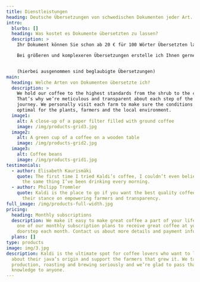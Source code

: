 ```yaml
---
title: Dienstleistungen
heading: Deutsche Übersetzungen von schwedischen Dokumenten jeder Art.
intro:
  blurbs: []
  heading: Was kostet es Dokumente übersetzten zu lassen?
  description: >
    Ihr Dokument können Sie schon ab 20 € für 100 Wörter Übersetzten lassen.

    Bei größeren und komplexeren Übersetzungen erstelle ich Ihnen gerne ein unverbindliches Angebot.


    (hierbei ausgenommen sind beglaubigte Übersetzungen)
main:
  heading: Welche Arten von Dokumenten übersetzte ich?
  description: >
    We hold our coffee to the highest standards from the shrub to the cup.
    That’s why we’re meticulous and transparent about each step of the coffee’s
    journey. We personally visit each farm to make sure the conditions are
    optimal for the plants, farmers and the local environment.
  image1:
    alt: A close-up of a paper filter filled with ground coffee
    image: /img/products-grid3.jpg
  image2:
    alt: A green cup of a coffee on a wooden table
    image: /img/products-grid2.jpg
  image3:
    alt: Coffee beans
    image: /img/products-grid1.jpg
testimonials:
  - author: Elisabeth Kaurismäki
    quote: The first time I tried Kaldi’s coffee, I couldn’t even believe that was
      the same thing I’ve been drinking every morning.
  - author: Philipp Trommler
    quote: Kaldi is the place to go if you want the best quality coffee. I love
      their stance on empowering farmers and transparency.
full_image: /img/products-full-width.jpg
pricing:
  heading: Monthly subscriptions
  description: We make it easy to make great coffee a part of your life. Choose
    one of our monthly subscription plans to receive great coffee at your
    doorstep each month. Contact us about more details and payment info.
  plans: []
type: products
image: img/3.jpg
description: Kaldi is the ultimate spot for coffee lovers who want to learn
  about their java’s origin and support the farmers that grew it. We take coffee
  production, roasting and brewing seriously and we’re glad to pass that
  knowledge to anyone.
---
```

